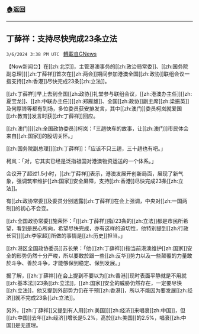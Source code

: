 ###  [:house:返回](README.md)
---


## 丁薛祥：支持尽快完成23条立法
`3/6/2024 3:38 PM UTC ` [轉載自GNews](https://gnews.org/articles/2371193)

【Now新闻台】在[[zh:北京]]，主管港澳事务的[[zh:政治局常委]]、[[zh:国务院副总理]][[zh:丁薛祥]]首次在[[zh:两会]]期间参加港澳全国[[zh:政协]]联组会议一指支持[[zh:香港]]尽快完成23条[[zh:立法]]。

[[zh:丁薛祥]]早上去到全国[[zh:政协]]礼堂参与联组会议，[[zh:港澳办主任]][[zh:夏宝龙]]、[[zh:中联办主任]][[zh:郑雁雄]]、全国[[zh:政协]]副主席[[zh:梁振英]]及何厚铧等都有到场，多位委员获安排发言，其中[[zh:澳门]]委员柯岚就爱国[[zh:教育]]发言时获[[zh:丁薛祥]]回应。

[[zh:澳门]][[zh:全国政协委员]]柯岚：「三趟快车的故事，让[[zh:澳门]]市民体会来自[[zh:国家]]的殷切关怀。」

[[zh:国务院副总理]][[zh:丁薛祥]]：「应该不只三趟，三十趟也有吧。」

柯岚：「对，它其实已经是泛指祖国对港澳物资运送的一个体系。」

会议开了超过1.5小时，[[zh:丁薛祥]]表示，港澳发展开创新局面，展现了新气象，强调筑牢维护[[zh:国家]]安全屏障，支持[[zh:香港]]尽快完成23条[[zh:立法]]。

有[[zh:政协常委]]及委员分别透露[[zh:丁薛祥]]在会上强调，中央对[[zh:一国两制]]的初心不会变。

[[zh:全国政协常委]]施荣怀：「([[zh:丁薛祥]]指)23条的[[zh:立法]]都是市民所希望，看到是民心所向，希望尽快完成，亦有这样的迫切性，他特别提到[[zh:行政长官]][[zh:李家超]]所做的事情是[[zh:历史]]担当。」

[[zh:港区全国政协委员]]苏长荣：「他([[zh:丁薛祥]])指当前港澳维护[[zh:国家]]安全的形势仍然十分严峻，所以要敢於跟一些[[zh:反华]]势力以及一些颠覆的力量敢於斗争、善於斗争，才能够保到稳定、保到发展。」

据了解，[[zh:丁薛祥]]在会上提到不要以为[[zh:香港]]现时表面平静就是不用就[[zh:基本法]]23条[[zh:立法]]，[[zh:国家]]安全的威胁仍然存在，一定要尽快[[zh:立法]]，他又提到外部势力仍在干预[[zh:香港]]，所以不能因为要发展[[zh:经济]]就不完成23条[[zh:立法]]。

另外，[[zh:丁薛祥]]又提到有人用[[zh:美国]][[zh:经济]]来唱衰[[zh:中国]]，但[[zh:中国]]去年[[zh:经济]]增长是5.2%，高於[[zh:美国]]的2.5%，唱衰[[zh:中国]]是无道理。
